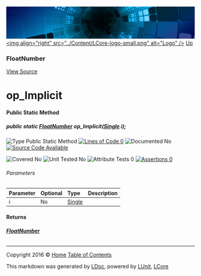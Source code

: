 ![](../Content/LCore-banner-small.png "")
[&lt;img align=&quot;right&quot; src=&quot;../Content/LCore-logo-small.png&quot; alt=&quot;Logo&quot; /&gt;](../../README.md)
[Up](FloatNumber.md)

### FloatNumber
[View Source](../Numbers/FloatNumber.cs)

# op_Implicit

#### Public Static Method

##### public static <strong><a href="FloatNumber.md" alt="">FloatNumber</a></strong> op_Implicit(<a href="https://msdn.microsoft.com/en-us/library/system.single.aspx" alt="">Single</a> i);

![Type Public Static Method](http://b.repl.ca/v1/Type-Public%20Static%20Method-Blue.png "") [![Lines of Code 0](http://b.repl.ca/v1/Lines%20of%20Code-0-red.png "")](../Numbers/FloatNumber.cs#L)    ![Documented No](http://b.repl.ca/v1/Documented-No-red.png "") [![Source Code Available](http://b.repl.ca/v1/Source%20Code-Available-brightgreen.png "")](../Numbers/FloatNumber.cs#L)

![Covered No](http://b.repl.ca/v1/Covered-No-red.png "") ![Unit Tested No](http://b.repl.ca/v1/Unit%20Tested-No-lightgrey.png "") ![Attribute Tests 0](http://b.repl.ca/v1/Attribute%20Tests-0-lightgrey.png "") [![Assertions 0](http://b.repl.ca/v1/Assertions-0-lightgrey.png "")](../Numbers/FloatNumber.cs)

###### Parameters

Parameter | Optional | Type | Description
:---  | :---  | :---  | :--- 
i | No | [Single](https://msdn.microsoft.com/en-us/library/system.single.aspx) | 


#### Returns

###### **[FloatNumber](FloatNumber.md)**



---

Copyright 2016 &copy; [Home](../../README.md) [Table of Contents](../../TableOfContents.md)

This markdown was generated by [LDoc](https://github.com/CodeSingularity/LDoc), powered by [LUnit](https://github.com/CodeSingularity/LUnit), [LCore](https://github.com/CodeSingularity/LCore)
